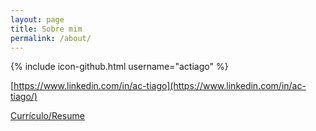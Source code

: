 ```yaml
---
layout: page
title: Sobre mim
permalink: /about/
---
```


{% include icon-github.html username="actiago" %}

[https://www.linkedin.com/in/ac-tiago](https://www.linkedin.com/in/ac-tiago/)

[Currículo/Resume](https://www.tiag0.com.br/media/resume-tiago-amaral.pdf)


